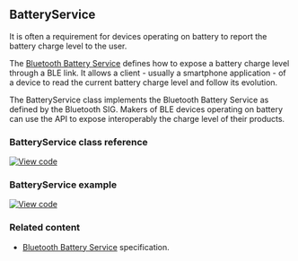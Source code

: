 ## BatteryService

It is often a requirement for devices operating on battery to report the battery charge level to the user.

The [Bluetooth Battery Service](https://www.bluetooth.org/docman/handlers/downloaddoc.ashx?doc_id=245138) defines how to expose a battery charge level through a BLE link. It allows a client - usually a smartphone application - of a device to read the current battery charge level and follow its evolution.

The BatteryService class implements the Bluetooth Battery Service as defined by the Bluetooth SIG. Makers of BLE devices operating on battery can use the API to expose interoperably the charge level of their products.

### BatteryService class reference

[![View code](https://www.mbed.com/embed/?type=library)](http://os-doc-builder.test.mbed.com/docs/development/mbed-os-api-doxy/class_battery_service.html)

### BatteryService example

[![View code](https://www.mbed.com/embed/?url=https://os.mbed.com/teams/mbed-os-examples/code/mbed-os-example-ble-BatteryLevel/)](https://os.mbed.com/teams/mbed-os-examples/code/mbed-os-example-ble-BatteryLevel/file/5d8484f69181/source/main.cpp)

### Related content

- <a href="https://www.bluetooth.org/docman/handlers/downloaddoc.ashx?doc_id=245138" target="_blank">Bluetooth Battery Service</a> specification.
